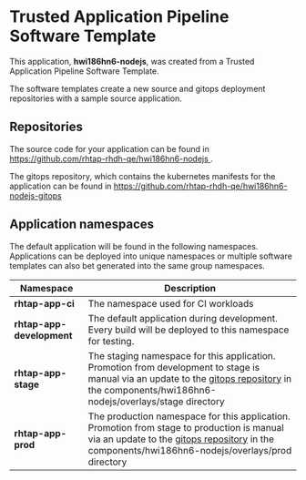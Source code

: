 # Trusted Application Pipeline Software Template

This application, **hwi186hn6-nodejs**, was created from a Trusted Application Pipeline Software Template.

The software templates create a new source and gitops deployment repositories with a sample source application. 

## Repositories

The source code for your application can be found in [https://github.com/rhtap-rhdh-qe/hwi186hn6-nodejs ](https://github.com/rhtap-rhdh-qe/hwi186hn6-nodejs ).
 
The gitops repository, which contains the kubernetes manifests for the application can be found in 
[https://github.com/rhtap-rhdh-qe/hwi186hn6-nodejs-gitops ](https://github.com/rhtap-rhdh-qe/hwi186hn6-nodejs-gitops ) 

## Application namespaces 

The default application will be found in the following namespaces. Applications can be deployed into unique namespaces or multiple software templates can also bet generated into the same group namespaces.  

|  Namespace   |  Description   |  
| -------- | -------- |
| **rhtap-app-ci** | The namespace used for CI workloads |
| **rhtap-app-development** | The default application during development. Every build will be deployed to this namespace for testing. |
| **rhtap-app-stage** | The staging namespace for this application. Promotion from development to stage is manual via an update to the [gitops repository](https://github.com/rhtap-rhdh-qe/hwi186hn6-nodejs-gitops ) in the components/hwi186hn6-nodejs/overlays/stage directory |
| **rhtap-app-prod** | The production namespace for this application. Promotion from stage to production is manual via an update to the [gitops repository](https://github.com/rhtap-rhdh-qe/hwi186hn6-nodejs-gitops ) in the components/hwi186hn6-nodejs/overlays/prod directory |